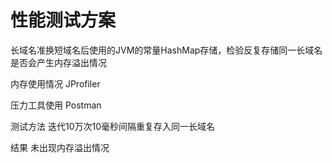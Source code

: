 # 性能测试方案

长域名准换短域名后使用的JVM的常量HashMap存储，检验反复存储同一长域名是否会产生内存溢出情况

内存使用情况 JProfiler

压力工具使用 Postman

测试方法 迭代10万次10毫秒间隔重复存入同一长域名

结果 未出现内存溢出情况